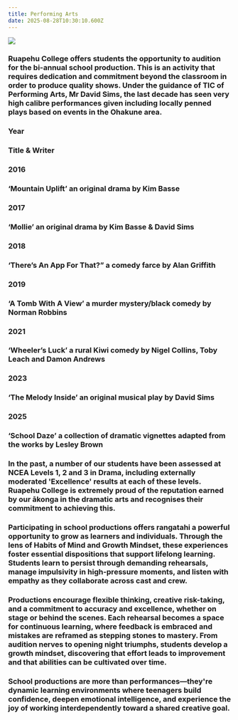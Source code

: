 ```yaml
---
title: Performing Arts
date: 2025-08-28T10:30:10.600Z
---
```

![](https://res.cloudinary.com/ruapehu-college/image/upload/v1564527414/The_killer_reveals_herself_Nurse_Anne_Franklin_Kate_Rowe_looks_to_finish_the_game..._and_Perry_Ryan_Burton_._qvsxsz.jpg)

### Ruapehu College offers students the opportunity to audition for the bi-annual school production. This is an activity that requires dedication and commitment beyond the classroom in order to produce quality shows. Under the guidance of TIC of Performing Arts, Mr David Sims, the last decade has seen very high calibre performances given including locally penned plays based on events in the Ohakune area.

### Year

### Title & Writer

### 2016

### ‘Mountain Uplift’ an original drama by Kim Basse

### 2017

### ‘Mollie’ an original drama by Kim Basse & David Sims

### 2018

### ‘There’s An App For That?” a comedy farce by Alan Griffith

### 2019

### ‘A Tomb With A View’ a murder mystery/black comedy by Norman Robbins

### 2021

### ‘Wheeler’s Luck’ a rural Kiwi comedy by Nigel Collins, Toby Leach and Damon Andrews

### 2023

### ‘The Melody Inside’ an original musical play by David Sims

### 2025

### ‘School Daze’ a collection of dramatic vignettes adapted from the works by Lesley Brown

### 

###  

### In the past, a number of our students have been assessed at NCEA Levels 1, 2 and 3 in Drama, including externally moderated 'Excellence' results at each of these levels. Ruapehu College is extremely proud of the reputation earned by our ākonga in the dramatic arts and recognises their commitment to achieving this.

### Participating in school productions offers rangatahi a powerful opportunity to grow as learners and individuals. Through the lens of Habits of Mind and Growth Mindset, these experiences foster essential dispositions that support lifelong learning. Students learn to persist through demanding rehearsals, manage impulsivity in high-pressure moments, and listen with empathy as they collaborate across cast and crew. 

### Productions encourage flexible thinking, creative risk-taking, and a commitment to accuracy and excellence, whether on stage or behind the scenes. Each rehearsal becomes a space for continuous learning, where feedback is embraced and mistakes are reframed as stepping stones to mastery. From audition nerves to opening night triumphs, students develop a growth mindset, discovering that effort leads to improvement and that abilities can be cultivated over time. 

### School productions are more than performances—they're dynamic learning environments where teenagers build confidence, deepen emotional intelligence, and experience the joy of working interdependently toward a shared creative goal.

###
